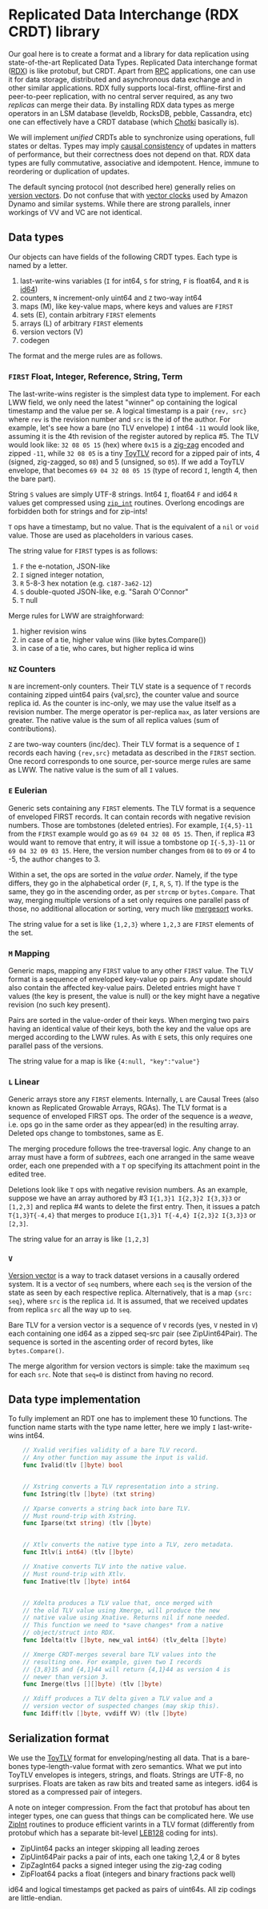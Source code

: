 #   Replicated Data Interchange (RDX CRDT) library

Our goal here is to create a format and a library for data
replication using state-of-the-art Replicated Data Types.
Replicated Data interchange format ([RDX][j]) is like protobuf,
but CRDT. Apart from [RPC][p] applications, one can use it for
data storage, distributed and asynchronous data exchange and in
other similar applications. RDX fully supports local-first,
offline-first and peer-to-peer replication, with no central
server required, as any two *replicas* can merge their data. By
installing RDX data types as merge operators in an LSM database
(leveldb, RocksDB, pebble, Cassandra, etc) one can effectively
have a CRDT database (which [Chotki](./ARCHITECTURE.md) basically is).

We will implement *unified* CRDTs able to synchronize using
operations, full states or deltas. Types may imply [causal
consistency][x] of updates in matters of performance, but their
correctness does not depend on that. RDX data types are fully
commutative, associative and idempotent. Hence, immune to
reordering or duplication of updates.

The default syncing protocol (not described here) generally
relies on [version vectors][v]. Do not confuse that with [vector
clocks][r] used by Amazon Dynamo and similar systems. While
there are strong parallels, inner workings of VV and VC are not
identical.

##  Data types

Our objects can have fields of the following CRDT types. Each
type is named by a letter. 

 1. last-write-wins variables (`I` for int64, `S` for string, `F`
    is float64, and `R` is [id64](./rdx/id.go#12))
 2. counters, `N` increment-only uint64 and `Z` two-way int64
 3. maps (M), like key-value maps, where keys and values are `FIRST`
 4. sets (E), contain arbitrary `FIRST` elements
 5. arrays (L) of arbitrary `FIRST` elements
 6. version vectors (V)
 7. codegen

The format and the merge rules are as follows.

### `FIRST` Float, Integer, Reference, String, Term

The last-write-wins register is the simplest data type to
implement. For each LWW field, we only need the latest "winner"
op containing the logical timestamp and the value per se. A
logical timestamp is a pair `{rev, src}` where `rev` is the
revision number and `src` is the id of the author. For example,
let's see how a bare (no TLV envelope) `I` int64 `-11` would
look like, assuming it is the 4th revision of the register
autored by replica #5. The TLV would look like: `32 08 05 15`
(hex) where `0x15` is a [zig-zag][g] encoded and zipped `-11`,
while `32 08 05` is a tiny [ToyTLV](./protocol/tlv.go) record for a zipped pair
of ints, 4 (signed, zig-zagged, so `08`) and 5 (unsigned, so
`05`). If we add a ToyTLV envelope, that becomes `69 04 32 08 05
15` (type of record `I`, length 4, then the bare part).

String `S` values are simply UTF-8 strings. Int64 `I`, float64
`F` and id64 `R` values get compressed using [`zip_int`](./rdx/zipint.go)
routines. Overlong encodings are forbidden both for strings and
for zip-ints! 

`T` ops have a timestamp, but no value. That is the equivalent
of a `nil` or `void` value. Those are used as placeholders in
various cases.

The string value for `FIRST` types is as follows:

 1. `F` the e-notation, JSON-like
 2. `I` signed integer notation,
 3. `R` 5-8-3 hex notation (e.g. `c187-3a62-12`)
 4. `S` double-quoted JSON-like, e.g. "Sarah O\'Connor"
 5. `T` null

Merge rules for LWW are straighforward:

 1. higher revision wins
 2. in case of a tie, higher value wins (like bytes.Compare())
 3. in case of a tie, who cares, but higher replica id wins

### `NZ` Counters

`N` are increment-only counters. Their TLV state is a sequence
of `T` records containing zipped uint64 pairs {val,src}, the
counter value and source replica id. As the counter is inc-only,
we may use the value itself as a revision number. The merge
operator is per-replica `max`, as later versions are greater.
The native value is the sum of all replica values (sum of
contributions).

`Z` are two-way counters (inc/dec). Their TLV format is a
sequence of `I` records each having `{rev,src}` metadata as
described in the `FIRST` section. One record corresponds to one
source, per-source merge rules are same as LWW. The native value
is the sum of all `I` values.

### `E` Eulerian

Generic sets containing any `FIRST` elements. The TLV format is
a sequence of enveloped FIRST records. It can contain records
with negative revision numbers. Those are tombstones (deleted
entries). For example, `I{4,5}-11` from the `FIRST` example
would go as `69 04 32 08 05 15`. Then, if replica #3 would want
to remove that entry, it will issue a tombstone op `I{-5,3}-11`
or `69 04 32 09 03 15`. Here, the version number changes from
`08` to `09` or 4 to -5, the author changes to 3.

Within a set, the ops are sorted in the *value order*. Namely,
if the type differs, they go in the alphabetical order (`F`,
`I`, `R`, `S`, `T`). If the type is the same, they go in the
ascending order, as per `strcmp` or `bytes.Compare`. That way,
merging multiple versions of a set only requires one parallel
pass of those, no additional allocation or sorting, very much
like [mergesort][m] works.

The string value for a set is like `{1,2,3}` where `1,2,3` are
`FIRST` elements of the set.

### `M` Mapping

Generic maps, mapping any `FIRST` value to any other `FIRST`
value. The TLV format is a sequence of enveloped key-value op
pairs. Any update should also contain the affected key-value
pairs. Deleted entries might have `T` values (the key is
present, the value is null) or the key might have a negative
revision (no such key present).

Pairs are sorted in the value-order of their keys. When merging
two pairs having an identical value of their keys, both the key
and the value ops are merged according to the LWW rules. As with
`E` sets, this only requires one parallel pass of the versions.

The string value for a map is like `{4:null, "key":"value"}`

### `L` Linear

Generic arrays store any `FIRST` elements. Internally, `L` are
Causal Trees (also known as Replicated Growable Arrays, RGAs).
The TLV format is a sequence of enveloped FIRST ops. The
order of the sequence is a *weave*, i.e. ops go in the same
order as they appear(ed) in the resulting array. Deleted ops 
change to tombstones, same as E.

The merging procedure follows the tree-traversal logic. Any
change to an array must have a form of *subtrees*, each one
arranged in the same weave order, each one prepended with a `T`
op specifying its attachment point in the edited tree.

Deletions look like `T` ops with negative revision numbers. As
an example, suppose we have an array authored by #3 `I{1,3}1
I{2,3}2 I{3,3}3` or `[1,2,3]` and replica #4 wants to delete the
first entry. Then, it issues a patch `T{1,3}T{-4,4}` that merges
to produce `I{1,3}1 T{-4,4} I{2,3}2 I{3,3}3` or `[2,3]`.

The string value for an array is like `[1,2,3]`

### `V`

[Version vector][v] is a way to track dataset versions in a
causally ordered system. It is a vector of `seq` numbers, where
each `seq` is the version of the state as seen by each
respective replica. Alternatively, that is a map `{src: seq}`,
where `src` is the replica `id`. It is assumed, that we received
updates from replica `src` all the way up to `seq`.

Bare TLV for a version vector is a sequence of `V` records (yes,
`V` nested in `V`) each containing one id64 as a zipped seq-src
pair (see ZipUint64Pair). The sequence is sorted in the
ascenting order of record bytes, like `bytes.Compare()`.

The merge algorithm for version vectors is simple: take the
maximum `seq` for each `src`. Note that `seq=0` is distinct from
having no record.

##  Data type implementation

To fully implement an RDT one has to implement these 10
functions. The function name starts with the type name letter,
here we imply `I` last-write-wins int64.

````go
    // Xvalid verifies validity of a bare TLV record.
    // Any other function may assume the input is valid.
    func Ivalid(tlv []byte) bool 


    // Xstring converts a TLV representation into a string.
    func Istring(tlv []byte) (txt string) 

    // Xparse converts a string back into bare TLV.
    // Must round-trip with Xstring.
    func Iparse(txt string) (tlv []byte) 


    // Xtlv converts the native type into a TLV, zero metadata.
    func Itlv(i int64) (tlv []byte)

    // Xnative converts TLV into the native value.
    // Must round-trip with Xtlv.
    func Inative(tlv []byte) int64


    // Xdelta produces a TLV value that, once merged with
    // the old TLV value using Xmerge, will produce the new
    // native value using Xnative. Returns nil if none needed.
    // This function we need to *save changes* from a native
    // object/struct into RDX.
    func Idelta(tlv []byte, new_val int64) (tlv_delta []byte) 

    // Xmerge CRDT-merges several bare TLV values into the
    // resulting one. For example, given two I records
    // {3,8}15 and {4,1}44 will return {4,1}44 as version 4 is
    // newer than version 3.
    func Imerge(tlvs [][]byte) (tlv []byte) 

    // Xdiff produces a TLV delta given a TLV value and a
    // version vector of suspected changes (may skip this).
    func Idiff(tlv []byte, vvdiff VV) (tlv []byte)
````

##  Serialization format

We use the [ToyTLV](./protocol/tlv.go) format for enveloping/nesting all data.
That is a bare-bones type-length-value format with zero
semantics. What we put into ToyTLV envelopes is integers,
strings, and floats. Strings are UTF-8, no surprises. Floats are
taken as raw bits and treated same as integers. id64 is stored
as a compressed pair of integers.

A note on integer compression. From the fact that protobuf
has about ten integer types, one can guess that things can
be complicated here. We use [ZipInt](./rdx/zipint.go) routines to produce
efficient varints in a TLV format (differently from protobuf
which has a separate bit-level [LEB128][b] coding for ints). 

  - ZipUint64 packs an integer skipping all leading zeroes
  - ZipUint64Pair packs a pair of ints, each one taking 1,2,4 or
    8 bytes
  - ZipZagInt64 packs a signed integer using the zig-zag coding
  - ZipFloat64 packs a float (integers and binary fractions pack
    well)

id64 and logical timestamps get packed as pairs of uint64s. All
zip codings are little-endian.

[x]: https://en.wikipedia.org/wiki/Causal_consistency
[v]: https://en.wikipedia.org/wiki/Version_vector
[r]: https://www.educative.io/answers/how-are-vector-clocks-used-in-dynamo
[j]: https://en.wikipedia.org/wiki/RDX
[p]: https://en.wikipedia.org/wiki/Remote_procedure_call
[g]: https://protobuf.dev/programming-guides/encoding/
[b]: https://en.wikipedia.org/wiki/LEB128
[m]: https://en.wikipedia.org/wiki/Merge_sort
